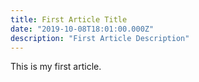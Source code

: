 ```yaml
---
title: First Article Title
date: "2019-10-08T18:01:00.000Z"
description: "First Article Description"
---
```


This is my first article.
